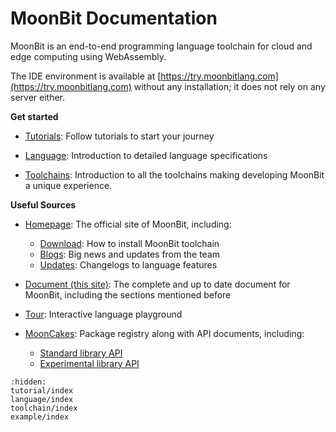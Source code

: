 # MoonBit Documentation

MoonBit is an end-to-end programming language toolchain for cloud and edge computing using WebAssembly.

The IDE environment is available at [https://try.moonbitlang.com](https://try.moonbitlang.com) without any installation; it does not rely on any server either.

**Get started**

- [Tutorials](/tutorial/index.md): Follow tutorials to start your journey

- [Language](/language/index.md): Introduction to detailed language specifications

- [Toolchains](/toolchain/index.md): Introduction to all the toolchains making developing MoonBit a unique experience.

**Useful Sources**

- [Homepage](https://www.moonbitlang.com): The official site of MoonBit, including:
  - [Download](https://www.moonbitlang.com/download/): How to install MoonBit toolchain
  - [Blogs](https://www.moonbitlang.com/blog/): Big news and updates from the team
  - [Updates](https://www.moonbitlang.com/weekly-updates/): Changelogs to language features

- [Document (this site)](https://docs.moonbitlang.com/en/): The complete and up to date document for MoonBit, including the sections mentioned before

- [Tour](https://tour.moonbitlang.com): Interactive language playground

- [MoonCakes](https://mooncakes.io): Package registry along with API documents, including:
  - [Standard library API](https://mooncakes.io/docs/moonbitlang/core/)
  - [Experimental library API](https://mooncakes.io/docs/moonbitlang/x/)

```{toctree}
:hidden:
tutorial/index
language/index
toolchain/index
example/index